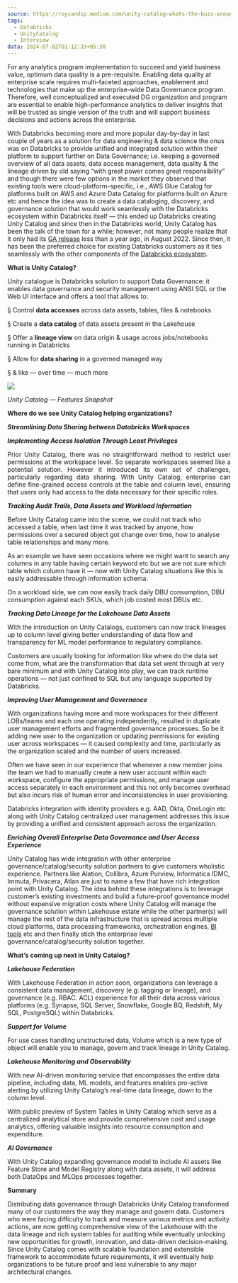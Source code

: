 ```yaml
---
source: https://roysandip.medium.com/unity-catalog-whats-the-buzz-around-it-and-how-it-could-address-common-challenges-8749e657d691
tags:
  - Databricks
  - UnityCatalog
  - Interview
data: 2024-07-02T01:12:33+05:30
---
```


For any analytics program implementation to succeed and yield business value, optimum data quality is a pre-requisite. Enabling data quality at enterprise scale requires multi-faceted approaches, enablement and technologies that make up the enterprise-wide Data Governance program. Therefore, well conceptualized and executed DG organization and program are essential to enable high-performance analytics to deliver insights that will be trusted as single version of the truth and will support business decisions and actions across the enterprise.

With Databricks becoming more and more popular day-by-day in last couple of years as a solution for data engineering & data science the onus was on Databricks to provide unified and integrated solution within their platform to support further on Data Governance; i.e. keeping a governed overview of all data assets, data access management, data quality & the lineage driven by old saying “with great power comes great responsibility” and though there were few options in the market they observed that existing tools were cloud-platform-specific, i.e., AWS Glue Catalog for platforms built on AWS and Azure Data Catalog for platforms built on Azure etc and hence the idea was to create a data cataloging, discovery, and governance solution that would work seamlessly with the Databricks ecosystem within Databricks itself — this ended up Databricks creating Unity Catalog and since then in the Databricks world, Unity Catalog has been the talk of the town for a while; however, not many people realize that it only had its [GA release](https://docs.databricks.com/release-notes/unity-catalog/20220825.html) less than a year ago, in August 2022. Since then, it has been the preferred choice for existing Databricks customers as it ties seamlessly with the other components of the [Databricks ecosystem](https://www.databricks.com/product/data-lakehouse).

**What is Unity Catalog?**

Unity catalogue is Databricks solution to support Data Governance: it enables data governance and security management using ANSI SQL or the Web UI interface and offers a tool that allows to:

§ Control **data accesses** across data assets, tables, files & notebooks

§ Create a **data catalog** of data assets present in the Lakehouse

§ Offer a **lineage view** on data origin & usage across jobs/notebooks running in Databricks

§ Allow for **data sharing** in a governed managed way

§ & like — over time — much more

![](https://miro.medium.com/v2/resize:fit:1400/1*p-6IEm5R6-AncFmhiOFF9Q.png)

_Unity Catalog — Features Snapshot_

**Where do we see Unity Catalog helping organizations?**

**_Streamlining Data Sharing between Databricks Workspaces_**




**_Implementing Access Isolation Through Least Privileges_**

<p align="justify">Prior Unity Catalog, there was no straightforward method to restrict user permissions at the workspace level. So separate workspaces seemed like a potential solution. However it introduced its own set of challenges, particularly regarding data sharing. With Unity Catalog, enterprise can define fine-grained access controls at the table and column level, ensuring that users only had access to the data necessary for their specific roles.</p>

**_Tracking Audit Trails, Data Assets and Workload Information_**

Before Unity Catalog came into the scene, we could not track who accessed a table, when last time it was tracked by anyone, how permissions over a secured object got change over time, how to analyse table relationships and many more.

As an example we have seen occasions where we might want to search any columns in any table having certain keyword etc but we are not sure which table which column have it — now with Unity Catalog situations like this is easily addressable through information schema.

On a workload side, we can now easily track daily DBU consumption, DBU consumption against each SKUs, which job costed most DBUs etc.

**_Tracking Data Lineage for the Lakehouse Data Assets_**

With the introduction on Unity Catalogs, customers can now track lineages up to column level giving better understanding of data flow and transparency for ML model performance to regulatory compliance.

Customers are usually looking for information like where do the data set come from, what are the transformation that data set went through at very bare minimum and with Unity Catalog into play, we can track runtime operations — not just confined to SQL but any language supported by Databricks.

**_Improving User Management and Governance_**

With organizations having more and more workspaces for their different LOBs/teams and each one operating independently, resulted in duplicate user management efforts and fragmented governance processes. So be it adding new user to the organization or updating permissions for existing user across workspaces — it caused complexity and time, particularly as the organization scaled and the number of users increased.

Often we have seen in our experience that whenever a new member joins the team we had to manually create a new user account within each workspace, configure the appropriate permissions, and manage user access separately in each environment and this not only becomes overhead but also incurs risk of human error and inconsistencies in user provisioning.

Databricks integration with identity providers e.g. AAD, Okta, OneLogin etc along with Unity Catalog centralized user management addresses this issue by providing a unified and consistent approach across the organization.

**_Enriching Overall Enterprise Data Governance and User Access Experience_**

Unity Catalog has wide integration with other enterprise governance/catalog/security solution partners to give customers wholistic experience. Partners like Alation, Collibra, Azure Purview, Informatica IDMC, Immuta, Privacera, Atlan are just to name a few that have rich integration point with Unity Catalog. The idea behind these integrations is to leverage customer’s existing investments and build a future-proof governance model without expensive migration costs where Unity Catalog will manage the governance solution within Lakehouse estate while the other partner(s) will manage the rest of the data infrastructure that is spread across multiple cloud platforms, data processing frameworks, orchestration engines, [BI tools](https://ask.atlan.com/hc/en-us/sections/6319365253137-Tableau-Connectivity?ref=https%3A%2F%2Fatlan.com%2Fdatabricks-unity-catalog%2F) etc and then finally stich the enterprise level governance/catalog/security solution together.

**What’s coming up next in Unity Catalog?**

**_Lakehouse Federation_**

With Lakehouse Federation in action soon, organizations can leverage a consistent data management, discovery (e.g. tagging or lineage), and governance (e.g. RBAC. ACL) experience for all their data across various platforms (e.g. Synapse, SQL Server, Snowflake, Google BQ, Redshift, My SQL, PostgreSQL) within Databricks.

**_Support for Volume_**

For use cases handling unstructured data, Volume which is a new type of object will enable you to manage, govern and track lineage in Unity Catalog.

**_Lakehouse Monitoring and Observability_**

With new AI-driven monitoring service that encompasses the entire data pipeline, including data, ML models, and features enables pro-active alerting by utilizing Unity Catalog’s real-time data lineage, down to the column level.

With public preview of System Tables in Unity Catalog which serve as a centralized analytical store and provide comprehensive cost and usage analytics, offering valuable insights into resource consumption and expenditure.

**_AI Governance_**

With Unity Catalog expanding governance model to include AI assets like Feature Store and Model Registry along with data assets, it will address both DataOps and MLOps processes together.

**Summary**

Distributing data governance through Databricks Unity Catalog transformed many of our customers the way they manage and govern data. Customers who were facing difficulty to track and measure various metrics and activity actions, are now getting comprehensive view of the Lakehouse with the data lineage and rich system tables for auditing while eventually unlocking new opportunities for growth, innovation, and data-driven decision-making. Since Unity Catalog comes with scalable foundation and extensible framework to accommodate future requirements, it will eventually help organizations to be future proof and less vulnerable to any major architectural changes.